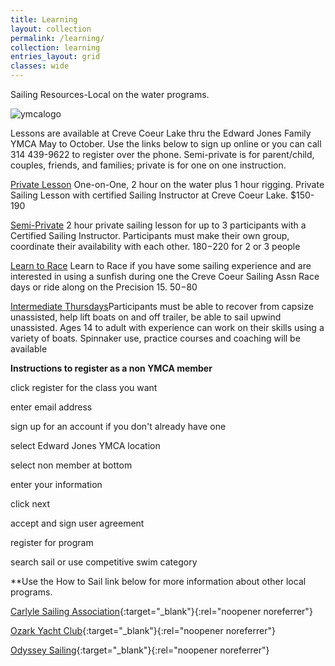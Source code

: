 ```yaml
---
title: Learning
layout: collection
permalink: /learning/
collection: learning
entries_layout: grid
classes: wide
---
```

Sailing Resources-Local on the water programs.

![ymcalogo](https://user-images.githubusercontent.com/83256703/167182152-3c2e45e4-ba3e-4b3f-875c-cdf4e2163397.png)

Lessons are available at Creve Coeur Lake thru the Edward Jones Family YMCA May to October. Use the links below to sign up online or you can call 314 439-9622 to register over the phone. Semi-private is for parent/child, couples, friends, and families; private is for one on one instruction. 

[Private Lesson](https://operations.daxko.com/Online/4034/ProgramsV2/OfferingDetails.mvc?program_id=TMP12156&offering_id=SES901383&location_id=B210&filter=H4sIAAAAAAAEAG1SQW7DIBD8y55tCeM6Ubm1l3wgt6hCBK9dVAMR4EZWlL8X4pjEbSUf8Mzu7DDLBYTntgN2AW1bBAYOe-WDE0FZw62Uo_P8iOGMaKAAH4QLsYoSWpfkpaTbfVWxasMIiSyaNnNNSeie1qx5jR9cC5AiYG_dxFXrgR1g_7ZrGlrDRwGDlfO8O_VOK5Jw23XolOl5mE6YmIit_CUcGC1AGTmMLXJlhAzqG_l9mkptnRg8_lOzjH2UtGJKccSpGG9ixmEoICiN3AnTLw7aKL0CjsqFT55gvzRl5yrrnJztndBPyBdOZ-va3LQY7ITEENHgRnyen4nDJS-CNM_Rx13cwn7wFV3xmz_8drW6-sb_jvlx42xhdjworaIKJfFl2KR3gNJL6zAqGqFxeTE3hbRR0QV0S7e0OkXkrTV5AxrnhMh8HI0K8__1BxPcH8mrAgAA0) One-on-One, 2 hour on the water plus 1 hour rigging. Private Sailing Lesson with certified Sailing Instructor at Creve Coeur Lake. $150-190

[Semi-Private](https://operations.daxko.com/Online/4034/ProgramsV2/OfferingDetails.mvc?program_id=TMP12156&offering_id=SES901384&location_id=B210&filter=H4sIAAAAAAAEAG1SQW7DIBD8y55tCeM6Ubm1l3wgt6hCBK9dVAMR4EZWlL8X4pjEbSUf8Mzu7DDLBYTntgN2AW1bBAYOe-WDE0FZw62Uo_P8iOGMaKAAH4QLsYoSWpfkpaTbfVWxasMIiSyaNnNNSeie1qx5jR9cC5AiYG_dxFXrgR1g_7ZrGlrDRwGDlfO8O_VOK5Jw23XolOl5mE6YmIit_CUcGC1AGTmMLXJlhAzqG_l9mkptnRg8_lOzjH2UtGJKccSpGG9ixmEoICiN3AnTLw7aKL0CjsqFT55gvzRl5yrrnJztndBPyBdOZ-va3LQY7ITEENHgRnyen4nDJS-CNM_Rx13cwn7wFV3xmz_8drW6-sb_jvlx42xhdjworaIKJfFl2KR3gNJL6zAqGqFxeTE3hbRR0QV0S7e0OkXkrTV5AxrnhMh8HI0K8__1BxPcH8mrAgAA0) 2 hour private sailing lesson for up to 3 participants with a Certified Sailing Instructor. Participants must make their own group, coordinate their availability with each other. $180-$220 for 2 or 3 people

 [Learn to Race](https://operations.daxko.com/Online/4034/ProgramsV2/OfferingDetails.mvc?offering_id=SES901382&program_id=TMP12156&location_id=B210&filter=H4sIAAAAAAAEAG1Sy27DIBD8lz07EsZKmvofKvWQmxUhAmsX1UAEuJEV5d8LdvxqKnHAM-zs7KzvwD2zNZR30FYilOCwUT44HpQ1zArROc8uGG6IBjLwgbsQX1FCix057khxyvOSkHgii0auueOJFuX-PR54ZCB4wMa6ninpoTRd22bQWjE2WmG2rtEp07DQXzGi1Tnbmko4lDQDZUTbSWTKcBHUD7JnC5XKat56_OfN1HJ5InmfMohdUU4mgtLIHDfN5EBG6Q1wUS58sQS_OlezztXZxnE9IBWcPj5zmu8PEOu_sb9Zt4w9Ga25wBDR4Dpc-5iJ6j5vgezXucdFDEkvfE43_OGFf9vsrRj4v3Evk88WnstTWkUVSuJvYZNeNQoPFVHVcI1pUl4HdFORsDol5K018wI0jgGR8doZFcbvxy) Learn to Race if you have some sailing experience and are interested in using a sunfish during one the Creve Coeur Sailing Assn Race days or ride along on the Precision 15. $50-$80

 [Intermediate Thursdays](https://operations.daxko.com/Online/4034/ProgramsV2/OfferingDetails.mvc?offering_id=SES918180&program_id=TMP12156&location_id=B210&filter=H4sIAAAAAAAEAG1Sy27DIBD8lz07EsZKmvofKvWQmxUhAmsX1UAEuJEV5d8LdvxqKnHAM-zs7KzvwD2zNZR30FYilOCwUT44HpQ1zArROc8uGG6IBjLwgbsQX1FCix057khxyvOSkHgii0auueOJFuX-PR54ZCB4wMa6ninpoTRd22bQWjE2WmG2rtEp07DQXzGi1Tnbmko4lDQDZUTbSWTKcBHUD7JnC5XKat56_OfN1HJ5InmfMohdUU4mgtLIHDfN5EBG6Q1wUS58sQS_OlezztXZxnE9IBWcPj5zmu8PEOu_sb9Zt4w9Ga25wBDR4Dpc-5iJ6j5vgezXucdFDEkvfE43_OGFf9vsrRj4v3Evk88WnstTWkUVSuJvYZNeNQoPFVHVcI1pUl4HdFORsDol5K018wI0jgGR8doZFcbvxy-Jake6nwIAAA2)Participants must be able to recover from capsize unassisted, help lift boats on and off trailer, be able to sail upwind unassisted. Ages 14 to adult with experience can work on their skills using a variety of boats. Spinnaker use, practice courses and coaching will be available

**Instructions to register as a non YMCA member**

click register for the class you want

enter email address

sign up for an account if you don't already have one

select Edward Jones YMCA location

select non member at bottom 

enter your information

click next

accept and sign user agreement

register for program

search sail or use competitive swim category

**Use the How to Sail link below for more information about other local programs.

[Carlyle Sailing Association](https://csa-sailing.org){:target="_blank"}{:rel="noopener noreferrer"}

[Ozark Yacht Club](https://ozarkyachtclub.com){:target="_blank"}{:rel="noopener noreferrer"} 

[Odyssey Sailing](https://www.odysseysailing.com){:target="_blank"}{:rel="noopener noreferrer"} 




